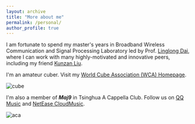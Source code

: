 ```yaml
---
layout: archive
title: "More about me"
permalink: /personal/
author_profile: true
---
```


I am fortunate to spend my master's years in Broadband Wireless Communication and Signal Processing Laboratory led by Prof. [Linglong Dai](http://oa.ee.tsinghua.edu.cn/dailinglong/index.html), where I can work with many highly-motivated and innovative peers, including my friend [Kunzan Liu](https://kunzanliu.github.io).

I'm an amateur cuber. Visit my [World Cube Association (WCA) Homepage](https://www.worldcubeassociation.org/persons/2018CHEN64).

![cube](https://hericenes.github.io/yuhaochen.github.io/images/cube.png)

I'm also a member of ***Maj9*** in Tsinghua A Cappella Club. Follow us on [QQ Music](https://c6.y.qq.com/base/fcgi-bin/u?__=c5nGWv1iL7T6) and [NetEase CloudMusic](http://163cn.tv/QV4ba3).

![aca](https://hericenes.github.io/yuhaochen.github.io/images/acappella.png)